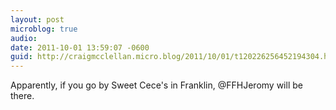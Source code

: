 ```yaml
---
layout: post
microblog: true
audio: 
date: 2011-10-01 13:59:07 -0600
guid: http://craigmcclellan.micro.blog/2011/10/01/t120226256452194304.html
---
```

Apparently, if you go by Sweet Cece's in Franklin, @FFHJeromy will be there.

